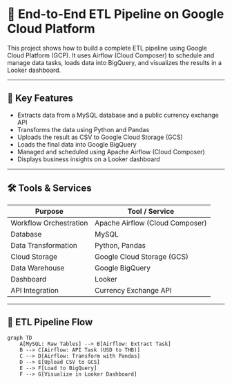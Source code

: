 # 🔄 End-to-End ETL Pipeline on Google Cloud Platform

This project shows how to build a complete ETL pipeline using Google Cloud Platform (GCP). It uses Airflow (Cloud Composer) to schedule and manage data tasks, loads data into BigQuery, and visualizes the results in a Looker dashboard.

---

## 📌 Key Features

- Extracts data from a MySQL database and a public currency exchange API
- Transforms the data using Python and Pandas
- Uploads the result as CSV to Google Cloud Storage (GCS)
- Loads the final data into Google BigQuery
- Managed and scheduled using Apache Airflow (Cloud Composer)
- Displays business insights on a Looker dashboard


---

## 🛠️ Tools & Services

| Purpose           | Tool / Service              |
|-------------------|-----------------------------|
| Workflow Orchestration | Apache Airflow (Cloud Composer) |
| Database          | MySQL                       |
| Data Transformation | Python, Pandas             |
| Cloud Storage     | Google Cloud Storage (GCS)  |
| Data Warehouse    | Google BigQuery             |
| Dashboard         | Looker                      |
| API Integration   | Currency Exchange API       |

---

## 🔁 ETL Pipeline Flow

```mermaid
graph TD
    A[MySQL: Raw Tables] --> B[Airflow: Extract Task]
    B --> C[Airflow: API Task (USD to THB)]
    C --> D[Airflow: Transform with Pandas]
    D --> E[Upload CSV to GCS]
    E --> F[Load to BigQuery]
    F --> G[Visualize in Looker Dashboard]
